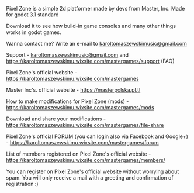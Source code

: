 Pixel Zone is a simple 2d platformer made by devs from Master, Inc. Made for godot 3.1 standard

Download it to see how build-in game consoles and many other things works in godot games.

Wanna contact me? Write an e-mail to karoltomaszewskimusic@gmail.com

Support - karoltomaszewskimusic@gmail.com and https://karoltomaszewskimu.wixsite.com/mastergames/support (FAQ)

Pixel Zone's official website - https://karoltomaszewskimu.wixsite.com/mastergames

Master Inc's. official website - https://masterpolska.pl.tl

How to make modifications for Pixel Zone (mods) - https://karoltomaszewskimu.wixsite.com/mastergames/mods

Download and share your modifications - https://karoltomaszewskimu.wixsite.com/mastergames/file-share

Pixel Zone's official FORUM (you can login also via Facebook and Google+) - https://karoltomaszewskimu.wixsite.com/mastergames/forum

List of members registered on Pixel Zone's official website - https://karoltomaszewskimu.wixsite.com/mastergames/members/

You can register on Pixel Zone's official website without worrying about spam. You will only receive a mail with a greeting and 
confirmation of registration :)
